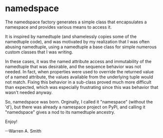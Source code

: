 namedspace
==========

The namedspace factory generates a simple class that encapsulates
a namespace and provides various means to access it.

It is inspired by namedtuple (and shamelessly copies some of the
namedtuple code), and was motivated by my realization that I was
often abusing namedtuple, using a namedtuple a base class for simple
numerous custom classes that I was writing.

In these cases, it was the named attribute access and immutability of
the namedtuple that was desirable, and the sequence behavior was not
needed. In fact, when properties were used to override the returned
value of a named attribute, the values available from the underlying
tuple would not match. Fixing this behavior in a sub-class proved much
more difficult than expected, which was especially frustrating since
this was behavior that wasn't needed anyway.

So, namedspace was born. Orginally, I called it "namespace" (without
the 'd'), but there was already a namespace project on PyPi, and
calling it "namedspace" gives a nod to its namedtuple ancestry.

Enjoy!

--Warren A. Smith

